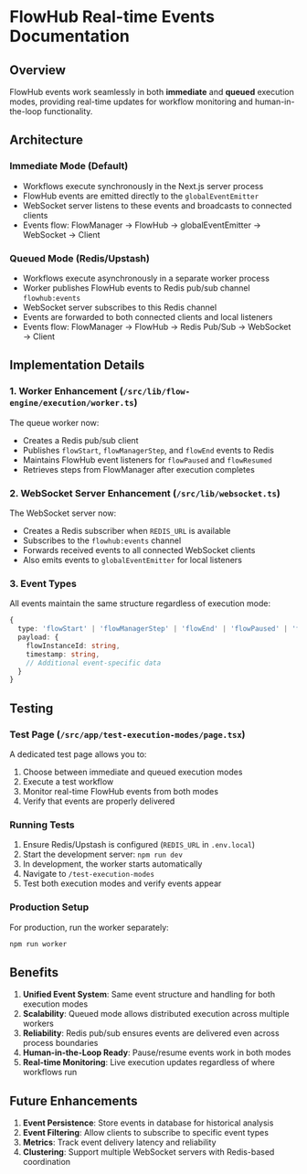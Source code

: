 # FlowHub Real-time Events Documentation

## Overview

FlowHub events work seamlessly in both **immediate** and **queued** execution modes, providing real-time updates for workflow monitoring and human-in-the-loop functionality.

## Architecture

### Immediate Mode (Default)
- Workflows execute synchronously in the Next.js server process
- FlowHub events are emitted directly to the `globalEventEmitter`
- WebSocket server listens to these events and broadcasts to connected clients
- Events flow: FlowManager → FlowHub → globalEventEmitter → WebSocket → Client

### Queued Mode (Redis/Upstash)
- Workflows execute asynchronously in a separate worker process
- Worker publishes FlowHub events to Redis pub/sub channel `flowhub:events`
- WebSocket server subscribes to this Redis channel
- Events are forwarded to both connected clients and local listeners
- Events flow: FlowManager → FlowHub → Redis Pub/Sub → WebSocket → Client

## Implementation Details

### 1. Worker Enhancement (`/src/lib/flow-engine/execution/worker.ts`)
The queue worker now:
- Creates a Redis pub/sub client
- Publishes `flowStart`, `flowManagerStep`, and `flowEnd` events to Redis
- Maintains FlowHub event listeners for `flowPaused` and `flowResumed`
- Retrieves steps from FlowManager after execution completes

### 2. WebSocket Server Enhancement (`/src/lib/websocket.ts`)
The WebSocket server now:
- Creates a Redis subscriber when `REDIS_URL` is available
- Subscribes to the `flowhub:events` channel
- Forwards received events to all connected WebSocket clients
- Also emits events to `globalEventEmitter` for local listeners

### 3. Event Types
All events maintain the same structure regardless of execution mode:

```typescript
{
  type: 'flowStart' | 'flowManagerStep' | 'flowEnd' | 'flowPaused' | 'flowResumed',
  payload: {
    flowInstanceId: string,
    timestamp: string,
    // Additional event-specific data
  }
}
```

## Testing

### Test Page (`/src/app/test-execution-modes/page.tsx`)
A dedicated test page allows you to:
1. Choose between immediate and queued execution modes
2. Execute a test workflow
3. Monitor real-time FlowHub events from both modes
4. Verify that events are properly delivered

### Running Tests
1. Ensure Redis/Upstash is configured (`REDIS_URL` in `.env.local`)
2. Start the development server: `npm run dev`
3. In development, the worker starts automatically
4. Navigate to `/test-execution-modes`
5. Test both execution modes and verify events appear

### Production Setup
For production, run the worker separately:
```bash
npm run worker
```

## Benefits

1. **Unified Event System**: Same event structure and handling for both execution modes
2. **Scalability**: Queued mode allows distributed execution across multiple workers
3. **Reliability**: Redis pub/sub ensures events are delivered even across process boundaries
4. **Human-in-the-Loop Ready**: Pause/resume events work in both modes
5. **Real-time Monitoring**: Live execution updates regardless of where workflows run

## Future Enhancements

1. **Event Persistence**: Store events in database for historical analysis
2. **Event Filtering**: Allow clients to subscribe to specific event types
3. **Metrics**: Track event delivery latency and reliability
4. **Clustering**: Support multiple WebSocket servers with Redis-based coordination